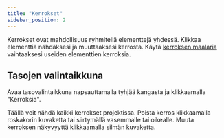 ```yaml
---
title: "Kerrokset"
sidebar_position: 2
---
```


Kerrokset ovat mahdollisuus ryhmitellä elementtejä yhdessä. Klikkaa elementtiä nähdäksesi ja muuttaaksesi kerrosta. Käytä [kerroksen maalaria](painters/layer.md) vaihtaaksesi useiden elementtien kerroksia.

## Tasojen valintaikkuna

Avaa tasovalintaikkuna napsauttamalla tyhjää kangasta ja klikkaamalla "Kerroksia".

Täällä voit nähdä kaikki kerrokset projektissa. Poista kerros klikkaamalla roskakorin kuvaketta tai siirtymällä vasemmalle tai oikealle. Muuta kerroksen näkyvyyttä klikkaamalla silmän kuvaketta.
